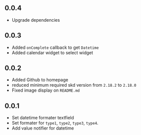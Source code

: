 ## 0.0.4

- Upgrade dependencies

## 0.0.3

- Added `onComplete` callback to get `Datetime`
- Added calendar widget to select widget

## 0.0.2

- Added Github to homepage
- reduced minimum required skd version from `2.18.2` to `2.18.0`
- Fixed image display on `README.md`

## 0.0.1

- Set datetime formater textfield
- Set formater for `type1`, `type2`, `type3`, `type4`.
- Add value notifier for datetime
